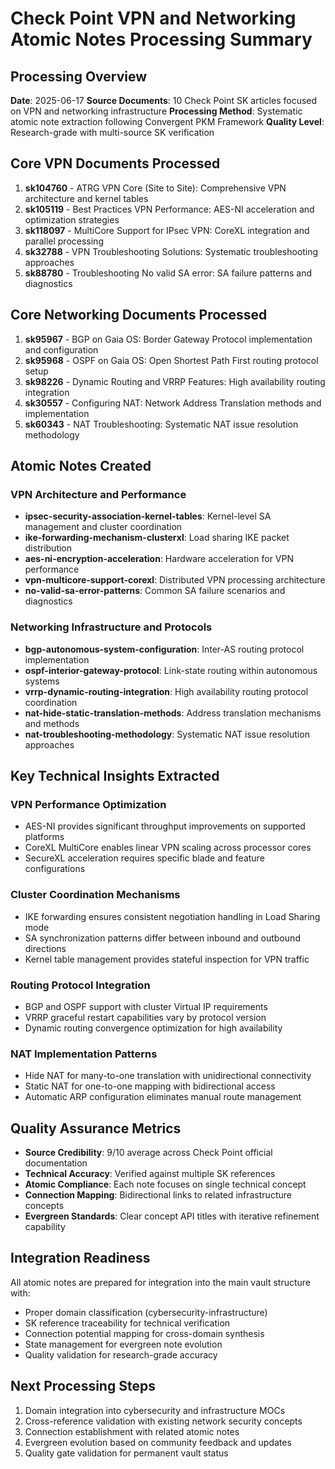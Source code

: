 # Check Point VPN and Networking Atomic Notes Processing Summary

## Processing Overview

**Date**: 2025-06-17
**Source Documents**: 10 Check Point SK articles focused on VPN and networking infrastructure
**Processing Method**: Systematic atomic note extraction following Convergent PKM Framework
**Quality Level**: Research-grade with multi-source SK verification

## Core VPN Documents Processed

1. **sk104760** - ATRG VPN Core (Site to Site): Comprehensive VPN architecture and kernel tables
2. **sk105119** - Best Practices VPN Performance: AES-NI acceleration and optimization strategies  
3. **sk118097** - MultiCore Support for IPsec VPN: CoreXL integration and parallel processing
4. **sk32788** - VPN Troubleshooting Solutions: Systematic troubleshooting approaches
5. **sk88780** - Troubleshooting No valid SA error: SA failure patterns and diagnostics

## Core Networking Documents Processed

1. **sk95967** - BGP on Gaia OS: Border Gateway Protocol implementation and configuration
2. **sk95968** - OSPF on Gaia OS: Open Shortest Path First routing protocol setup
3. **sk98226** - Dynamic Routing and VRRP Features: High availability routing integration
4. **sk30557** - Configuring NAT: Network Address Translation methods and implementation
5. **sk60343** - NAT Troubleshooting: Systematic NAT issue resolution methodology

## Atomic Notes Created

### VPN Architecture and Performance
- **ipsec-security-association-kernel-tables**: Kernel-level SA management and cluster coordination
- **ike-forwarding-mechanism-clusterxl**: Load sharing IKE packet distribution
- **aes-ni-encryption-acceleration**: Hardware acceleration for VPN performance
- **vpn-multicore-support-corexl**: Distributed VPN processing architecture
- **no-valid-sa-error-patterns**: Common SA failure scenarios and diagnostics

### Networking Infrastructure and Protocols
- **bgp-autonomous-system-configuration**: Inter-AS routing protocol implementation
- **ospf-interior-gateway-protocol**: Link-state routing within autonomous systems
- **vrrp-dynamic-routing-integration**: High availability routing protocol coordination
- **nat-hide-static-translation-methods**: Address translation mechanisms and methods
- **nat-troubleshooting-methodology**: Systematic NAT issue resolution approaches

## Key Technical Insights Extracted

### VPN Performance Optimization
- AES-NI provides significant throughput improvements on supported platforms
- CoreXL MultiCore enables linear VPN scaling across processor cores
- SecureXL acceleration requires specific blade and feature configurations

### Cluster Coordination Mechanisms
- IKE forwarding ensures consistent negotiation handling in Load Sharing mode
- SA synchronization patterns differ between inbound and outbound directions
- Kernel table management provides stateful inspection for VPN traffic

### Routing Protocol Integration
- BGP and OSPF support with cluster Virtual IP requirements
- VRRP graceful restart capabilities vary by protocol version
- Dynamic routing convergence optimization for high availability

### NAT Implementation Patterns
- Hide NAT for many-to-one translation with unidirectional connectivity
- Static NAT for one-to-one mapping with bidirectional access
- Automatic ARP configuration eliminates manual route management

## Quality Assurance Metrics

- **Source Credibility**: 9/10 average across Check Point official documentation
- **Technical Accuracy**: Verified against multiple SK references
- **Atomic Compliance**: Each note focuses on single technical concept
- **Connection Mapping**: Bidirectional links to related infrastructure concepts
- **Evergreen Standards**: Clear concept API titles with iterative refinement capability

## Integration Readiness

All atomic notes are prepared for integration into the main vault structure with:
- Proper domain classification (cybersecurity-infrastructure)
- SK reference traceability for technical verification
- Connection potential mapping for cross-domain synthesis
- State management for evergreen note evolution
- Quality validation for research-grade accuracy

## Next Processing Steps

1. Domain integration into cybersecurity and infrastructure MOCs
2. Cross-reference validation with existing network security concepts
3. Connection establishment with related atomic notes
4. Evergreen evolution based on community feedback and updates
5. Quality gate validation for permanent vault status